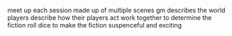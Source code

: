 meet up
each session made up of multiple scenes
gm describes the world
players describe how their players act
work together to determine the fiction
roll dice to make the fiction suspenceful and exciting

